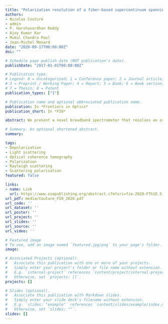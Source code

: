 ```yaml
---
title: "Polarization resolution of a fiber-based supercontinuum spanning more than 2 octaves"
authors:
- Nicolas Couture
- admin
- P. Harshavardhan Reddy
- Ajoy Kumar Kar
- Mukul Chandra Paul
- Jean-Michel Menard
date: "2020-09-17T00:00:00Z"
doi: ""

# Schedule page publish date (NOT publication's date).
publishDate: "2017-01-01T00:00:00Z"

# Publication type.
# Legend: 0 = Uncategorized; 1 = Conference paper; 2 = Journal article;
# 3 = Preprint / Working Paper; 4 = Report; 5 = Book; 6 = Book section;
# 7 = Thesis; 8 = Patent
publication_types: ["1"]

# Publication name and optional abbreviated publication name.
publication: In *Frontiers in Optics*
publication_short: In *FIO*

abstract: We present a novel broadband spectrometer that resolves an orthogonal set of linear polarization states. Our system reveals the frequency-dependent nature of depolarization mechanisms occurring in highly-nonlinear fibers. 

# Summary. An optional shortened abstract.
summary:

tags:
- Depolarization
- Light scattering
- Optical coherence tomography
- Polarization
- Rayleigh scattering
- Scattering polarization 
featured: false 

links:
- name: Link
  url: https://www.osapublishing.org/abstract.cfm?uri=fio-2020-FTh1E.5 
url_pdf: media/Couture_FIO_2020.pdf 
url_code: ''
url_dataset: ''
url_poster: ''
url_project: ''
url_slides: ''
url_source: ''
url_video: ''

# Featured image
# To use, add an image named `featured.jpg/png` to your page's folder. 
image:

# Associated Projects (optional).
#   Associate this publication with one or more of your projects.
#   Simply enter your project's folder or file name without extension.
#   E.g. `internal-project` references `content/project/internal-project/index.md`.
#   Otherwise, set `projects: []`.
projects: []

# Slides (optional).
#   Associate this publication with Markdown slides.
#   Simply enter your slide deck's filename without extension.
#   E.g. `slides: "example"` references `content/slides/example/index.md`.
#   Otherwise, set `slides: ""`.
slides: []
---
```





